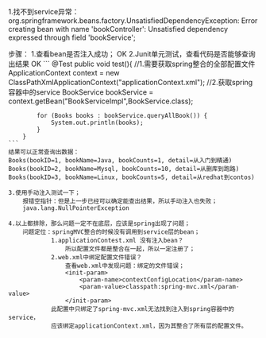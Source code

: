 1.找不到service异常：
org.springframework.beans.factory.UnsatisfiedDependencyException: Error creating bean with name 'bookController': Unsatisfied dependency expressed through field 'bookService'; 

步骤：
    1.查看bean是否注入成功；  OK
    2.Junit单元测试，查看代码是否能够查询出结果  OK
    ```
     @Test
        public void test(){
            //1.需要获取spring整合的全部配置文件
            ApplicationContext context = new ClassPathXmlApplicationContext("applicationContext.xml");
            //2.获取spring容器中的service
            BookService bookService = context.getBean("BookServiceImpl",BookService.class);
    
            for (Books books : bookService.queryAllBook()) {
                System.out.println(books);
            }
        }
    ```
    结果可以正常查询出数据：
    Books(bookID=1, bookName=Java, bookCounts=1, detail=从入门到精通)
    Books(bookID=2, bookName=Mysql, bookCounts=10, detail=从删库到跑路)
    Books(bookID=3, bookName=Linux, bookCounts=5, detail=从redhat到contos)
    
    3.使用手动注入测试一下；
        报错空指针：但是上一步已经可以确定能查出结果，所以手动注入也失败；
        java.lang.NullPointerException
    
    4.以上都排除，那么问题一定不在底层，应该是spring出现了问题；
        问题定位：springMVC整合的时候没有调用到service层的bean；
                1.applicationContest.xml 没有注入bean？
                    所以配置文件都是整合在一起，所以一定注册了；
                2.web.xml中绑定配置文件错误？
                    查看web.xml中发现问题：绑定的文件错误；
                    <init-param>
                        <param-name>contextConfigLocation</param-name>
                        <param-value>classpath:spring-mvc.xml</param-value>
                    </init-param>
                此配置中只绑定了spring-mvc.xml无法找到注入到spring容器中的service，
                应该绑定applicationContext.xml，因为其整合了所有层的配置文件。
